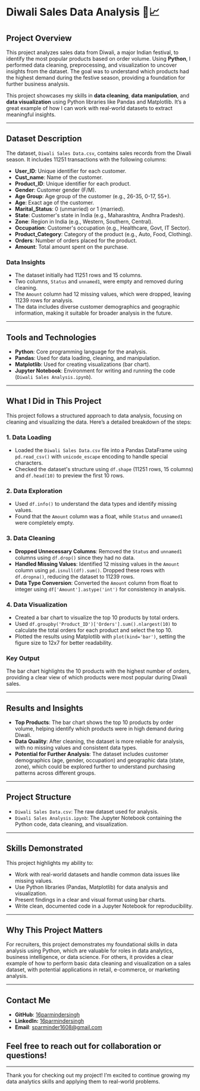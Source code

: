 # Diwali Sales Data Analysis 🎇📈

## Project Overview
This project analyzes sales data from Diwali, a major Indian festival, to identify the most popular products based on order volume. Using **Python**, I performed data cleaning, preprocessing, and visualization to uncover insights from the dataset. The goal was to understand which products had the highest demand during the festive season, providing a foundation for further business analysis.

This project showcases my skills in **data cleaning**, **data manipulation**, and **data visualization** using Python libraries like Pandas and Matplotlib. It’s a great example of how I can work with real-world datasets to extract meaningful insights.

---

## Dataset Description
The dataset, `Diwali Sales Data.csv`, contains sales records from the Diwali season. It includes 11251 transactions with the following columns:

- **User_ID**: Unique identifier for each customer.
- **Cust_name**: Name of the customer.
- **Product_ID**: Unique identifier for each product.
- **Gender**: Customer gender (F/M).
- **Age Group**: Age group of the customer (e.g., 26-35, 0-17, 55+).
- **Age**: Exact age of the customer.
- **Marital_Status**: 0 (unmarried) or 1 (married).
- **State**: Customer's state in India (e.g., Maharashtra, Andhra Pradesh).
- **Zone**: Region in India (e.g., Western, Southern, Central).
- **Occupation**: Customer's occupation (e.g., Healthcare, Govt, IT Sector).
- **Product_Category**: Category of the product (e.g., Auto, Food, Clothing).
- **Orders**: Number of orders placed for the product.
- **Amount**: Total amount spent on the purchase.

### Data Insights
- The dataset initially had 11251 rows and 15 columns.
- Two columns, `Status` and `unnamed1`, were empty and removed during cleaning.
- The `Amount` column had 12 missing values, which were dropped, leaving 11239 rows for analysis.
- The data includes diverse customer demographics and geographic information, making it suitable for broader analysis in the future.

---

## Tools and Technologies
- **Python**: Core programming language for the analysis.
- **Pandas**: Used for data loading, cleaning, and manipulation.
- **Matplotlib**: Used for creating visualizations (bar chart).
- **Jupyter Notebook**: Environment for writing and running the code (`Diwali Sales Analysis.ipynb`).

---

## What I Did in This Project
This project follows a structured approach to data analysis, focusing on cleaning and visualizing the data. Here’s a detailed breakdown of the steps:

### 1. Data Loading
- Loaded the `Diwali Sales Data.csv` file into a Pandas DataFrame using `pd.read_csv()` with `unicode_escape` encoding to handle special characters.
- Checked the dataset's structure using `df.shape` (11251 rows, 15 columns) and `df.head(10)` to preview the first 10 rows.

### 2. Data Exploration
- Used `df.info()` to understand the data types and identify missing values.
- Found that the `Amount` column was a float, while `Status` and `unnamed1` were completely empty.

### 3. Data Cleaning
- **Dropped Unnecessary Columns**: Removed the `Status` and `unnamed1` columns using `df.drop()` since they had no data.
- **Handled Missing Values**: Identified 12 missing values in the `Amount` column using `pd.isnull(df).sum()`. Dropped these rows with `df.dropna()`, reducing the dataset to 11239 rows.
- **Data Type Conversion**: Converted the `Amount` column from float to integer using `df['Amount'].astype('int')` for consistency in analysis.

### 4. Data Visualization
- Created a bar chart to visualize the top 10 products by total orders.
- Used `df.groupby('Product_ID')['Orders'].sum().nlargest(10)` to calculate the total orders for each product and select the top 10.
- Plotted the results using Matplotlib with `plot(kind='bar')`, setting the figure size to 12x7 for better readability.

### Key Output
The bar chart highlights the 10 products with the highest number of orders, providing a clear view of which products were most popular during Diwali sales.

---

## Results and Insights
- **Top Products**: The bar chart shows the top 10 products by order volume, helping identify which products were in high demand during Diwali.
- **Data Quality**: After cleaning, the dataset is more reliable for analysis, with no missing values and consistent data types.
- **Potential for Further Analysis**: The dataset includes customer demographics (age, gender, occupation) and geographic data (state, zone), which could be explored further to understand purchasing patterns across different groups.

---

## Project Structure
- `Diwali Sales Data.csv`: The raw dataset used for analysis.
- `Diwali Sales Analysis.ipynb`: The Jupyter Notebook containing the Python code, data cleaning, and visualization.

---

## Skills Demonstrated
This project highlights my ability to:
- Work with real-world datasets and handle common data issues like missing values.
- Use Python libraries (Pandas, Matplotlib) for data analysis and visualization.
- Present findings in a clear and visual format using bar charts.
- Write clean, documented code in a Jupyter Notebook for reproducibility.

---

## Why This Project Matters
For recruiters, this project demonstrates my foundational skills in data analysis using Python, which are valuable for roles in data analytics, business intelligence, or data science. For others, it provides a clear example of how to perform basic data cleaning and visualization on a sales dataset, with potential applications in retail, e-commerce, or marketing analysis.

---

## Contact Me
- **GitHub**: [16parmindersingh](https://github.com/16parmindersingh)
- **LinkedIn:** [16parmindersingh](www.linkedin/in/16parmindersingh) 
- **Email**: sparminder1608@gmail.com
## Feel free to reach out for collaboration or questions!

---

Thank you for checking out my project! I’m excited to continue growing my data analytics skills and applying them to real-world problems.
